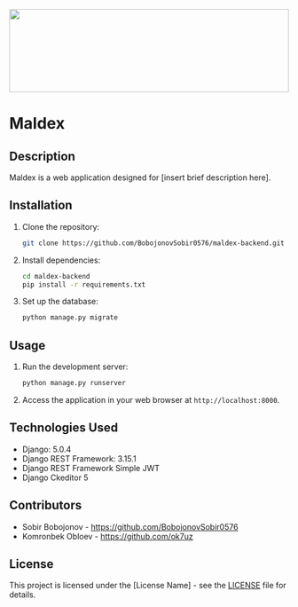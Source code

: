 <img src="https://scontent.fbhk1-4.fna.fbcdn.net/v/t39.30808-6/302140289_158113903479675_1561558905551763144_n.jpg?_nc_cat=108&ccb=1-7&_nc_sid=5f2048&_nc_ohc=77oi7ShGpn4Q7kNvgFDqYe7&_nc_ht=scontent.fbhk1-4.fna&oh=00_AYCKo3GrdaXodGMXpd0jG4XpoqhlZLamHCOuG3KUDtSKmA&oe=66685E08" height="150px" width="100%" style="object-fit: cover">

# Maldex

## Description
Maldex is a web application designed for [insert brief description here].

## Installation
1. Clone the repository:
    ```bash
    git clone https://github.com/BobojonovSobir0576/maldex-backend.git
    ```
2. Install dependencies:
    ```bash
    cd maldex-backend
    pip install -r requirements.txt
    ```
3. Set up the database:
    ```bash
    python manage.py migrate
    ```

## Usage
1. Run the development server:
    ```bash
    python manage.py runserver
    ```
2. Access the application in your web browser at `http://localhost:8000`.

## Technologies Used
- Django: 5.0.4
- Django REST Framework: 3.15.1
- Django REST Framework Simple JWT
- Django Ckeditor 5

## Contributors
- Sobir Bobojonov - https://github.com/BobojonovSobir0576
- Komronbek Obloev - https://github.com/ok7uz

## License
This project is licensed under the [License Name] - see the [LICENSE](LICENSE) file for details.
